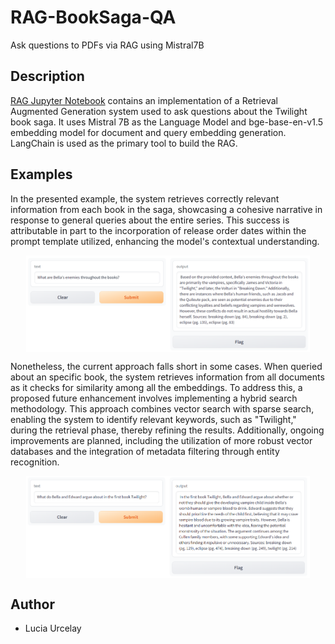 # RAG-BookSaga-QA
Ask questions to PDFs via RAG using Mistral7B

## Description
[RAG Jupyter Notebook](RAG_BookSaga_QA.ipynb) contains an implementation of a Retrieval Augmented Generation system used to ask questions about the Twilight book saga. It uses Mistral 7B as the Language Model and bge-base-en-v1.5 embedding model for document and query embedding generation. LangChain is used as the primary tool to build the RAG.

## Examples

In the presented example, the system retrieves correctly relevant information from each book in the saga, showcasing a cohesive narrative in response to general queries about the entire series. This success is attributable in part to the incorporation of release order dates within the prompt template utilized, enhancing the model's contextual understanding.
<p align="center">
    <img src="assets/img.png" alt="example1" width="90%" style="display: block; margin: 0 auto">
</p>

Nonetheless, the current approach falls short in some cases. When queried about an specific book, the system retrieves information from all documents as it checks for similarity among all the embeddings.  To address this, a proposed future enhancement involves implementing a hybrid search methodology. This approach combines vector search with sparse search, enabling the system to identify relevant keywords, such as "Twilight," during the retrieval phase, thereby refining the results.
Additionally, ongoing improvements are planned, including the utilization of more robust vector databases and the integration of metadata filtering through entity recognition. 
<p align="center">
    <img src="assets/img_2.png" alt="example2" width="90%" style="display: block; margin: 0 auto">
</p>

## Author
* Lucia Urcelay

